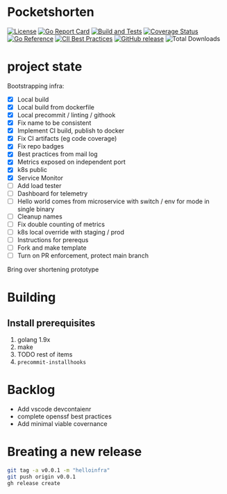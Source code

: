 # Pocketshorten

[![License](https://img.shields.io/github/license/clarkezone/pocketshorten.svg)](https://github.com/clarkezone/pocketshorten/blob/main/LICENSE)
[![Go Report Card](https://goreportcard.com/badge/github.com/clarkezone/pocketshorten)](https://goreportcard.com/report/github.com/clarkezone/pocketshorten)
[![Build and Tests](https://github.com/clarkezone/pocketshorten/workflows/run%20tests/badge.svg)](https://github.com/clarkezone/pocketshorten/actions?query=workflow%3A%22run+tests%22) [![Coverage Status](https://coveralls.io/repos/github/clarkezone/pocketshorten/badge.svg?branch=main)](https://coveralls.io/github/clarkezone/pocketshorten?branch=main)
[![Go Reference](https://pkg.go.dev/badge/github.com/clarkezone/pocketshorten.svg)](https://pkg.go.dev/github.com/clarkezone/pocketshorten)
[![CII Best Practices](https://bestpractices.coreinfrastructure.org/projects/6231/badge)](https://bestpractices.coreinfrastructure.org/projects/6231)
[![GitHub release](https://img.shields.io/github/release/clarkezone/pocketshorten.svg?style=flat-square)](https://github.com/clarkezone/pocketshorten/releases)
![Total Downloads](https://img.shields.io/github/downloads/clarkezone/pocketshorten/total?logo=github&logoColor=white)

# project state

Bootstrapping infra:

- [x] Local build
- [x] Local build from dockerfile
- [x] Local precommit / linting / githook
- [x] Fix name to be consistent
- [x] Implement CI build, publish to docker
- [x] Fix CI artifacts (eg code coverage)
- [x] Fix repo badges
- [x] Best practices from mail log
- [x] Metrics exposed on independent port
- [x] k8s public
- [x] Service Monitor
- [ ] Add load tester
- [ ] Dashboard for telemetry
- [ ] Hello world comes from microservice with switch / env for mode in single binary
- [ ] Cleanup names
- [ ] Fix double counting of metrics
- [ ] k8s local override with staging / prod
- [ ] Instructions for prerequs
- [ ] Fork and make template
- [ ] Turn on PR enforcement, protect main branch

Bring over shortening prototype

# Building

## Install prerequisites

1. golang 1.9x
2. make
3. TODO rest of items
4. `precommit-installhooks`

# Backlog

- Add vscode devcontaienr
- complete openssf best practices
- Add minimal viable covernance

# Breating a new release

```bash
git tag -a v0.0.1 -m "helloinfra"
git push origin v0.0.1
gh release create
```
